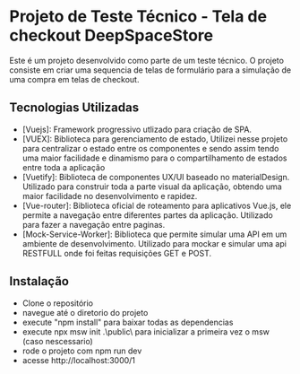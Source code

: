 # Projeto de Teste Técnico - Tela de checkout DeepSpaceStore

Este é um projeto desenvolvido como parte de um teste técnico. O projeto consiste em criar uma sequencia de telas de formulário para a simulação de uma compra em telas de checkout.

## Tecnologias Utilizadas
- [Vuejs]: Framework progressivo utlizado para criação de SPA. 
- [VUEX]: Biblioteca para gerenciamento de estado, Utilizei nesse projeto para centralizar o estado entre os componentes e sendo assim tendo uma maior facilidade e dinamismo para o compartilhamento de estados entre toda a aplicação
- [Vuetify]: Biblioteca de componentes UX/UI baseado no materialDesign. Utilizado para construir toda a parte visual da aplicação, obtendo uma maior facilidade no desenvolvimento e rapidez.
- [Vue-router]: Biblioteca oficial de roteamento para aplicativos Vue.js, ele permite a navegação entre diferentes partes da aplicação. Utilizado para fazer a navegação entre paginas.
- [Mock-Service-Worker]: Biblioteca que permite simular uma API em um ambiente de desenvolvimento. Utilizado para mockar e simular uma api RESTFULL onde foi feitas requisições GET e POST.

## Instalação
- Clone o repositório
- navegue até o diretorio do projeto
- execute "npm install" para baixar todas as dependencias
- execute npx msw init .\public\ para inicializar a primeira vez o msw (caso nescessario)
- rode o projeto com npm run dev 
- acesse http://localhost:3000/1

